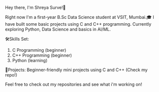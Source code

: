 Hey there, I'm Shreya Surve!👋

Right now I'm a first-year B.Sc Data Science student at VSIT, Mumbai.🎓
I have built some basic projects using C and C++ programming.
Currently exploring Python, Data Science and basics in AI/ML.

🛠️Skills Set:
  1. C Programming (beginner)
  2. C++ Programming (beginner)
  3. Python (learning)

📁Projects: Beginner-friendly mini projects using C and C++ (Check my repo!)

Feel free to check out my repositories and see what i'm working on!

